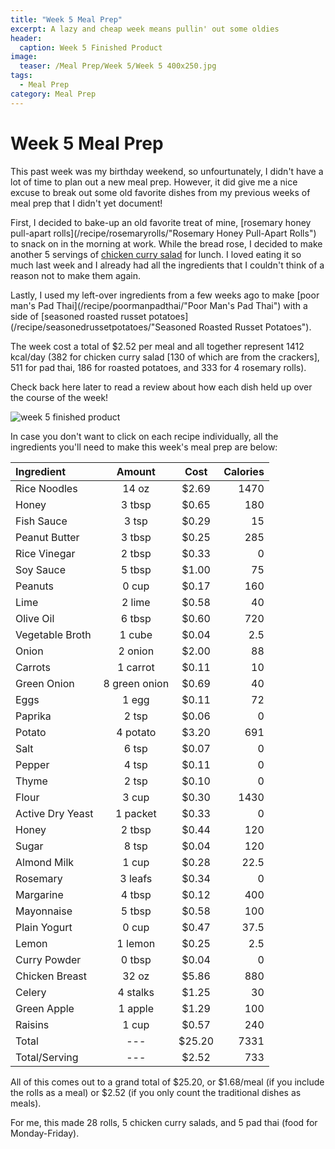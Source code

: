 ```yaml
---
title: "Week 5 Meal Prep"
excerpt: A lazy and cheap week means pullin' out some oldies
header:
  caption: Week 5 Finished Product
image:
  teaser: /Meal Prep/Week 5/Week 5 400x250.jpg
tags: 
  - Meal Prep
category: Meal Prep
---
```


# Week 5 Meal Prep

This past week was my birthday weekend, so unfourtunately, I didn't have a lot of time to plan out a new meal prep. However, it did give me a nice excuse to break out some old favorite dishes from my previous weeks of meal prep that I didn't yet document! 

First, I decided to bake-up an old favorite treat of mine, [rosemary honey pull-apart rolls](/recipe/rosemaryrolls/"Rosemary Honey Pull-Apart Rolls") to snack on in the morning at work. While the bread rose, I decided to make another 5 servings of [chicken curry salad](/recipe/ChickenCurrySalad/ "Chicken Curry Salad") for lunch. I loved eating it so much last week and I already had all the ingredients that I couldn't think of a reason not to make them again.

Lastly, I used my left-over ingredients from a few weeks ago to make [poor man's Pad Thai](/recipe/poormanpadthai/"Poor Man's Pad Thai") with a side of [seasoned roasted russet potatoes](/recipe/seasonedrussetpotatoes/"Seasoned Roasted Russet Potatoes"). 

The week cost a total of $2.52 per meal and all together represent 1412 kcal/day (382 for chicken curry salad  [130 of which are from the crackers], 511 for pad thai, 186 for roasted potatoes, and 333 for 4 rosemary rolls).

Check back here later to read a review about how each dish held up over the course of the week!

![week 5 finished product](https://github.com/underwriteyourlife/underwriteyourlife.github.io/blob/master/images/Meal%20Prep/Week%205/Week%205.jpg?raw=true "Week 5 Finished Meal Prep")

In case you don't want to click on each recipe individually, all the ingredients you'll need to make this week's meal prep are below:

**Ingredient** | **Amount** | **Cost** |   **Calories**
|:------------- |:-------------:| :-----:|   -----:|
Rice Noodles	|	14	oz	|	 $2.69 	|	1470
Honey	|	3	tbsp	|	 $0.65 	|	180
Fish Sauce	|	3	tsp	|	 $0.29 	|	15
Peanut Butter	|	3	tbsp	|	 $0.25 	|	285
Rice Vinegar	|	2	tbsp	|	 $0.33 	|	0
Soy Sauce	|	5	tbsp	|	 $1.00 	|	75
Peanuts	|	0	cup	|	 $0.17 	|	160
Lime	|	2	lime	|	 $0.58 	|	40
Olive Oil	|	6	tbsp	|	 $0.60 	|	720
Vegetable Broth	|	1	cube	|	 $0.04 	|	2.5
Onion	|	2	onion	|	 $2.00 	|	88
Carrots	|	1	carrot	|	 $0.11 	|	10
Green Onion	|	8	green onion	|	 $0.69 	|	40
Eggs 	|	1	egg	|	 $0.11 	|	72
Paprika	|	2	tsp	|	 $0.06 	|	0
Potato	|	4	potato	|	 $3.20 	|	691
Salt	|	6	tsp	|	 $0.07 	|	0
Pepper	|	4	tsp	|	 $0.11 	|	0
Thyme	|	2	tsp	|	 $0.10 	|	0
Flour	|	3	cup	|	 $0.30 	|	1430
Active Dry Yeast	|	1	packet	|	 $0.33 	|	0
Honey	|	2	tbsp	|	 $0.44 	|	120
Sugar	|	8	tsp	|	 $0.04 	|	120
Almond Milk	|	1	cup	|	 $0.28 	|	22.5
Rosemary	|	3	leafs	|	 $0.34 	|	0
Margarine	|	4	tbsp	|	 $0.12 	|	400
Mayonnaise	|	5	tbsp	|	 $0.58 	|	100
Plain Yogurt	|	0	cup	|	 $0.47 	|	37.5
Lemon	|	1	lemon	|	 $0.25 	|	2.5
Curry Powder	|	0	tbsp	|	 $0.04 	|	0
Chicken Breast	|	32	oz	|	 $5.86 	|	880
Celery	|	4	stalks	|	 $1.25 	|	30
Green Apple	|	1	apple	|	 $1.29 	|	100
Raisins	|	1	cup	|	 $0.57 	|	240
Total |	---	|	 $25.20 	|	7331
Total/Serving	|	---	|	 $2.52 	|	733

All of this comes out to a grand total of $25.20, or $1.68/meal (if you include the rolls as a meal) or $2.52 (if you only count the traditional dishes as meals). 

For me, this made 28 rolls, 5 chicken curry salads, and 5 pad thai (food for Monday-Friday). 
